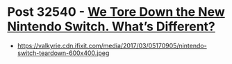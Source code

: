 # Post 32540 - [We Tore Down the New Nintendo Switch. What’s Different?](https://www.ifixit.com/News/32540/we-tore-down-the-new-nintendo-switch-whats-different)

- https://valkyrie.cdn.ifixit.com/media/2017/03/05170905/nintendo-switch-teardown-600x400.jpeg
